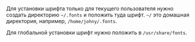 Для установки шрифта только для текущего пользователя нужно создать директорию `~/.fonts` и положить туда шрифт. `~/` это домашная директория, например, `/home/johny/.fonts`.

Для глобальной установки шрифт нужно положить в `/usr/share/fonts`.